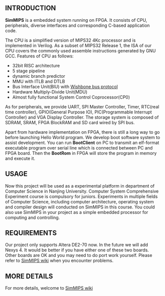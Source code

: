 ## INTRODUCTION ##**SimMIPS** is a embedded system running on FPGA. It consists of CPU, peripherals, diverse interfaces and corresponding C-based application code.The CPU is a simplified version of MIPS32 4Kc processor and is implemented in Verilog. As a subset of MIPS32 Release 1, the ISA of our CPU covers the commonly used assemble instructions generated by GNU GCC.Features of CPU as follows:  * 32bit RISC architecture  * 5 stage pipeline  * dynamic branch predictor  * MMU with ITLB and DTLB  * Bus Interface Unit(BIU) with [Wishbone bus protocol][2]  * Hardware Multiply-Divide Unit(MDU)  * Almost fully functional System Control Coprocessor(CP0)As for peripherals, we provide UART, SPI Master Controller, Timer, RTC(real time controller), GPIO(General Purpose IO), PIC(Programmable Interrupt Controller) and VGA Display Controller. The storage system is composed of SDRAM, SRAM, FPGA BlockRAM and SD card wired by SPI bus.Apart from hardware implementation on FPGA, there is still a long way to go before launching Hello World program. We develop boot software system to assist development. You can run **BootClient** on PC to transmit an elf-format executable program over serial line which is connected between PC and FPGA board. Then the **BootRom** in FPGA will store the program in memory and execute it.## USAGE ##Now this project will be used as a experimental platform in department of Computer Science in Nanjing University. Computer System Comprehensive Experiment course is compulsory for juniors. Experiments in multiple fields of Computer Science, including computer architecture, operating system and compiler design will conducted on SimMIPS in this course.You could also use SimMIPS in your project as a simple embedded processor for computing and controlling.## REQUIREMENTS ##Our project only supports Altera DE2-70 now. In the future we will add Nexys 4. It would be better if you have either one of these two boards. Other boards are OK and you may need to do port work yourself. Please refer to [SimMIPS wiki][1] when you encounter problems.## MORE DETAILS ##For more details, welcome to [SimMIPS wiki][1][1]:https://github.com/jackyang74/SimMIPS/wiki[2]:http://opencores.org/opencores,wishbone